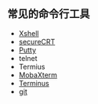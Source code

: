 ## 常见的命令行工具

- [Xshell](https://xshell.en.softonic.com/)
- [secureCRT](https://www.vandyke.com/products/securecrt/)
- [Putty](https://www.putty.org/)
- telnet
- Termius
- [MobaXterm](https://mobaxterm.mobatek.net/)
- [Terminus](https://github.com/eugeny/terminus)
- [git](https://git-scm.com/)
